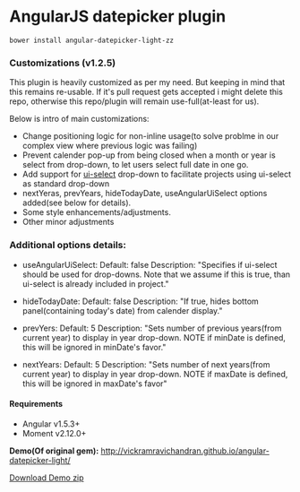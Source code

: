 # AngularJS datepicker plugin

`bower install angular-datepicker-light-zz`

### Customizations (v1.2.5)

This plugin is heavily customized as per my need. But keeping in mind that this remains re-usable. If it's pull request gets accepted i might delete this repo, otherwise this repo/plugin will remain use-full(at-least for us).

Below is intro of main customizations:

* Change positioning logic for non-inline usage(to solve problme in our complex view where previous logic was failing)
* Prevent calender pop-up from being closed when a month or year is select from drop-down, to let users select full date in one go.
* Add support for <a href="https://github.com/angular-ui/ui-select">ui-select</a> drop-down to facilitate projects using ui-select as standard drop-down
* nextYeras, prevYears, hideTodayDate, useAngularUiSelect options added(see below for details).
* Some style enhancements/adjustments.
* Other minor adjustments

### Additional options details:

* useAngularUiSelect:
    Default: false
    Description: "Specifies if ui-select should be used for drop-downs. Note that we assume if this is true, than ui-select is already included in project."

* hideTodayDate:
    Default: false
    Description: "If true, hides bottom panel(containing today's date) from calender display."

* prevYers:
    Default: 5
    Description: "Sets number of previous years(from current year) to display in year drop-down. NOTE if minDate is defined, this will be ignored in minDate's favor."

* nextYears:
    Default: 5
    Description: "Sets number of next years(from current year) to display in year drop-down. NOTE if maxDate is defined, this will be ignored in maxDate's favor"


#### Requirements

* Angular v1.5.3+
* Moment v2.12.0+

<b>Demo(Of original gem):</b> http://vickramravichandran.github.io/angular-datepicker-light/

<a href="https://github.com/vickramravichandran/angular-datepicker-light/archive/demo.zip">Download Demo zip</a>

